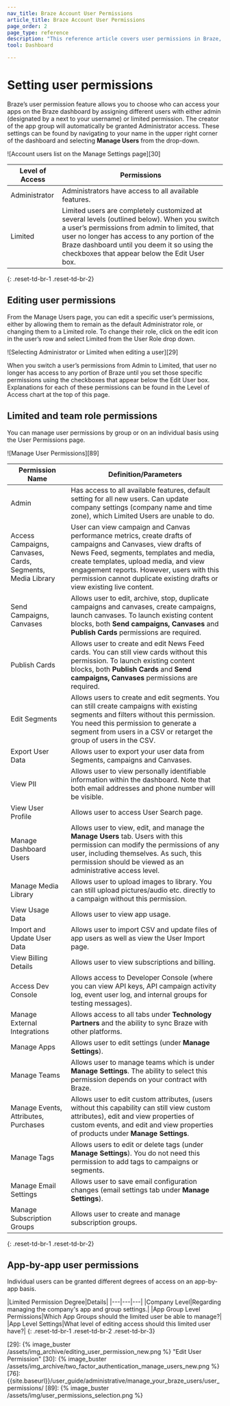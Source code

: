 ```yaml
---
nav_title: Braze Account User Permissions
article_title: Braze Account User Permissions
page_order: 2
page_type: reference
description: "This reference article covers user permissions in Braze, such as choosing who can access your apps on the Braze dashboard."
tool: Dashboard

---
```


# Setting user permissions

<style>
.fa-crown {
  color: gold;
}
</style>

Braze’s user permission feature allows you to choose who can access your apps on the Braze dashboard by assigning different users with either admin (designated by a <i class="fas  fa-crown" aria-label="crown icon"></i> next to your username) or limited permission. The creator of the app group will automatically be granted Administrator access. These settings can be found by navigating to your name in the upper right corner of the dashboard and selecting **Manage Users** from the drop-down. 

![Account users list on the Manage Settings page][30]

|Level of Access|Permissions|
|---|---|
|Administrator|Administrators have access to all available features.|
|Limited|Limited users are completely customized at several levels (outlined below). When you switch a user’s permissions from admin to limited, that user no longer has access to any portion of the Braze dashboard until you deem it so using the checkboxes that appear below the Edit User box.|
{: .reset-td-br-1 .reset-td-br-2}

## Editing user permissions

From the Manage Users page, you can edit a specific user’s permissions, either by allowing them to remain as the default Administrator role, or changing them to a Limited role. To change their role, click on the edit icon in the user’s row and select Limited from the User Role drop down.

![Selecting Administrator or Limited when editing a user][29]

When you switch a user’s permissions from Admin to Limited, that user no longer has access to any portion of Braze until you set those specific permissions using the checkboxes that appear below the Edit User box. Explanations for each of these permissions can be found in the Level of Access chart at the top of this page.

## Limited and team role permissions

You can manage user permissions by group or on an individual basis using the User Permissions page.

![Manage User Permissions][89]

|Permission Name|Definition/Parameters|
|---|---|
|Admin|Has access to all available features, default setting for all new users. Can update company settings (company name and time zone), which Limited Users are unable to do.|
|Access Campaigns, Canvases, Cards, Segments, Media Library| User can view campaign and Canvas performance metrics, create drafts of campaigns and Canvases, view drafts of News Feed, segments, templates and media, create templates, upload media, and view engagement reports. However, users with this permission cannot duplicate existing drafts or view existing live content. |
|Send Campaigns, Canvases| Allows user to edit, archive, stop, duplicate campaigns and canvases, create campaigns, launch canvases. To launch existing content blocks, both **Send campaigns, Canvases** and **Publish Cards** permissions are required. |
|Publish Cards| Allows user to create and edit News Feed cards. You can still view cards without this permission. To launch existing content blocks, both **Publish Cards** and **Send campaigns, Canvases** permissions are required. |
|Edit Segments| Allows users to create and edit segments. You can still create campaigns with existing segments and filters without this permission. You need this permission to generate a segment from users in a CSV or retarget the group of users in the CSV.|
|Export User Data| Allows user to export your user data from Segments, campaigns and Canvases. |
|View PII | Allows user to view personally identifiable information within the dashboard. Note that both email addresses and phone number will be visible. |
|View User Profile| Allows user to access User Search page.|
|Manage Dashboard Users| Allows user to view, edit, and manage the **Manage Users** tab. Users with this permission can modify the permissions of any user, including themselves. As such, this permission should be viewed as an administrative access level.|
|Manage Media Library| Allows user to upload images to library. You can still upload pictures/audio etc. directly to a campaign without this permission.|
|View Usage Data| Allows user to view app usage.|
|Import and Update User Data| Allows user to import CSV and update files of app users as well as view the User Import page.|
|View Billing Details| Allows user to view subscriptions and billing. |
|Access Dev Console| Allows access to Developer Console (where you can view API keys, API campaign activity log, event user log, and internal groups for testing messages).|
|Manage External Integrations| Allows access to all tabs under **Technology Partners** and the ability to sync Braze with other platforms.|
|Manage Apps| Allows user to edit settings (under **Manage Settings**).|
|Manage Teams|Allows user to manage teams which is under **Manage Settings**. The ability to select this permission depends on your contract with Braze.|
|Manage Events, Attributes, Purchases|Allows user to edit custom attributes, (users without this capability can still view custom attributes), edit and view properties of custom events, and edit and view properties of products under **Manage Settings**.|
|Manage Tags|Allows users to edit or delete tags (under **Manage Settings**). You do not need this permission to add tags to campaigns or segments.|
|Manage Email Settings|Allows user to save email configuration changes (email settings tab under **Manage Settings**).|
|Manage Subscription Groups | Allows user to create and manage subscription groups. |
{: .reset-td-br-1 .reset-td-br-2}

## App-by-app user permissions

Individual users can be granted different degrees of access on an app-by-app basis.

|Limited Permission Degree|Details|
|---|---|---|
|Company Level|Regarding managing the company's app and group settings.|
|App Group Level Permissions|Which App Groups should the limited user be able to manage?|
|App Level Settings|What level of editing access should this limited user have?|
{: .reset-td-br-1 .reset-td-br-2 .reset-td-br-3}

[29]: {% image_buster /assets/img_archive/editing_user_permission_new.png %} "Edit User Permission"
[30]: {% image_buster /assets/img_archive/two_factor_authentication_manage_users_new.png %}
[76]: {{site.baseurl}}/user_guide/administrative/manage_your_braze_users/user_permissions/
[89]: {% image_buster /assets/img/user_permissions_selection.png %}
